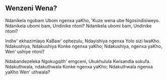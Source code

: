 ## Wenzeni Wena?

Ndanikela ngobam Ubom ngenxa yaKho,
'Kuze wena ube Ngosindisiweyo.
Ndanikela ubomi bam, Undinike ntoni?
Ndanikela ubomi bam, Undinike ntoni?

Indlw' ekhazimlayo KaBaw' ophezulu,
Ndayishiya ngenxa Yolo sizi lwaKho.
Ndakushiya, Ndakushiya Konke ngenxa yaKho;
Ndakushiya, ngenxa yaKho, Wen' ushiye ntoni?

Ndabandezeleka Ngokugqith' emgceni,
Ukukhulula Kwisandla sokufa.
Ndakuthwala, ndakuthwala Konke ngenxa yaKho;
Ndakuthwala ngenxa yaKho Wen' uthwala?

